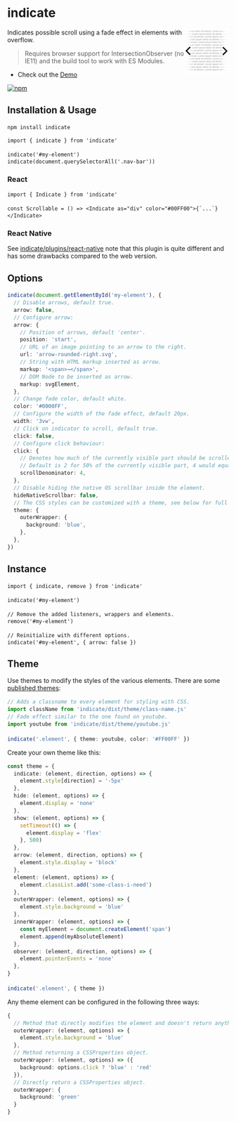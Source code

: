 # indicate

<img align="right" src="https://github.com/tobua/indicate/raw/master/logo.png" width="20%" alt="Indicate Scroll Plugin" />

Indicates possible scroll using a fade effect in elements with overflow.

> Requires browser support for IntersectionObserver (no IE11) and the build tool to work with ES Modules.

- Check out the [Demo](https://tobua.github.io/indicate)

[![npm](https://img.shields.io/npm/v/indicate)](https://npmjs.com/indicate)

## Installation & Usage

```
npm install indicate
```

```tsx
import { indicate } from 'indicate'

indicate('#my-element')
indicate(document.querySelectorAll('.nav-bar'))
```

### React

```tsx
import { Indicate } from 'indicate'

const Scrollable = () => <Indicate as="div" color="#00FF00">{`...`}</Indicate>
```

### React Native

See [indicate/plugins/react-native](https://github.com/tobua/indicate/tree/master/plugins/react-native) note that this plugin is quite different and has some drawbacks compared to the web version.

## Options

```ts
indicate(document.getElementById('my-element'), {
  // Disable arrows, default true.
  arrow: false,
  // Configure arrow:
  arrow: {
    // Position of arrows, default 'center'.
    position: 'start',
    // URL of an image pointing to an arrow to the right.
    url: 'arrow-rounded-right.svg',
    // String with HTML markup inserted as arrow.
    markup: '<span>→</span>',
    // DOM Node to be inserted as arrow.
    markup: svgElement,
  },
  // Change fade color, default white.
  color: '#0000FF',
  // Configure the width of the fade effect, default 20px.
  width: '3vw',
  // Click on indicator to scroll, default true.
  click: false,
  // Configure click behaviour:
  click: {
    // Denotes how much of the currently visible part should be scrolled by a click.
    // Default is 2 for 50% of the currently visible part, 4 would equal to 25%.
    scrollDenominator: 4,
  },
  // Disable hiding the native OS scrollbar inside the element.
  hideNativeScrollbar: false,
  // The CSS styles can be customized with a theme, see below for full documentation.
  theme: {
    outerWrapper: {
      background: 'blue',
    },
  },
})
```

## Instance

```tsx
import { indicate, remove } from 'indicate'

indicate('#my-element')

// Remove the added listeners, wrappers and elements.
remove('#my-element')

// Reinitialize with different options.
indicate('#my-element', { arrow: false })
```

## Theme

Use themes to modify the styles of the various elements. There are some [published themes](https://github.com/tobua/indicate/tree/master/theme):

```ts
// Adds a classname to every element for styling with CSS.
import className from 'indicate/dist/theme/class-name.js'
// Fade effect similar to the one found on youtube.
import youtube from 'indicate/dist/theme/youtube.js'

indicate('.element', { theme: youtube, color: '#FF00FF' })
```

Create your own theme like this:

```ts
const theme = {
  indicate: (element, direction, options) => {
    element.style[direction] = '-5px'
  },
  hide: (element, options) => {
    element.display = 'none'
  },
  show: (element, options) => {
    setTimeout(() => {
      element.display = 'flex'
    }, 500)
  },
  arrow: (element, direction, options) => {
    element.style.display = 'block'
  },
  element: (element, options) => {
    element.classList.add('some-class-i-need')
  },
  outerWrapper: (element, options) => {
    element.style.background = 'blue'
  },
  innerWrapper: (element, options) => {
    const myElement = document.createElement('span')
    element.append(myAbsoluteElement)
  },
  observer: (element, direction, options) => {
    element.pointerEvents = 'none'
  },
}

indicate('.element', { theme })
```

Any theme element can be configured in the following three ways:

```ts
{
  // Method that directly modifies the element and doesn't return anything.
  outerWrapper: (element, options) => {
    element.style.background = 'blue'
  },
  // Method returning a CSSProperties object.
  outerWrapper: (element, options) => ({
    background: options.click ? 'blue' : 'red'
  }),
  // Directly return a CSSProperties object.
  outerWrapper: {
    background: 'green'
  }
}
```
